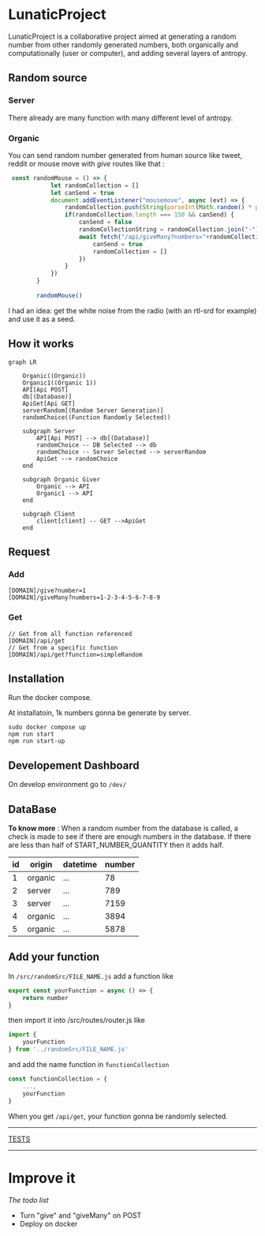 # LunaticProject

LunaticProject is a collaborative project aimed at generating a random number from other randomly generated numbers, both organically and computationally (user or computer), and adding several layers of antropy.

## Random source

### Server 

There already are many function with many different level of antropy.

### Organic

You can send random number generated from human source like tweet, reddit or mouse move with _give_ routes like that :

```javascript
 const randomMouse = () => {
            let randomCollection = []
            let canSend = true
            document.addEventListener("mousemove", async (evt) => {
                randomCollection.push(String(parseInt(Math.random() * parseInt(evt.clientY + evt.clientX / 10))))
                if(randomCollection.length === 150 && canSend) {
                    canSend = false
                    randomCollectionString = randomCollection.join("-")
                    await fetch("/api/giveMany?numbers="+randomCollectionString).then((res) => {
                        canSend = true
                        randomCollection = []
                    })
                }
            })
        }
    
        randomMouse()
```

I had an idea: get the white noise from the radio (with an rtl-srd for example) and use it as a seed. 

## How it works

```mermaid
graph LR

    Organic((Organic))
    Organic1((Organic 1))
    API[Api POST]
    db[(Database)]
    ApiGet[Api GET]
    serverRandom[(Random Server Generation)]
    randomChoice((Function Randomly Selected))

    subgraph Server
        API[Api POST] --> db[(Database)] 
        randomChoice -- DB Selected --> db
        randomChoice -- Server Selected --> serverRandom
        ApiGet --> randomChoice
    end

    subgraph Organic Giver
        Organic --> API
        Organic1 --> API
    end

    subgraph Client
        client[client] -- GET -->ApiGet
    end
```

## Request

### Add  

```url
[DOMAIN]/give?number=1
[DOMAIN]/giveMany?numbers=1-2-3-4-5-6-7-8-9
```

### Get  

```url
// Get from all function referenced
[DOMAIN]/api/get
// Get from a specific function
[DOMAIN]/api/get?function=simpleRandom
```

## Installation

Run the docker compose.

At installatoin, 1k numbers gonna be generate by server.

```
sudo docker compose up
npm run start
npm run start-up
```

## Developement Dashboard

On develop environment go to `/dev/`

## DataBase

__To know more__ :
When a random number from the database is called, a check is made to see if there are enough numbers in the database. If there are less than half of START_NUMBER_QUANTITY then it adds half.

| id | origin | datetime | number |
|--|--|--|--|
| 1 | organic   | ... | 78
| 2 | server    | ... | 789
| 3 | server    | ... | 7159
| 4 | organic   | ... | 3894
| 5 | organic   | ... | 5878

## Add your function

In `/src/randomSrc/FILE_NAME.js` add a function like
```javascript
export const yourFunction = async () => {
    return number
}
```
then import it into /src/routes/router.js like 
```javascript
import {
    yourFunction
} from '../randomSrc/FILE_NAME.js'
```
and add the name function in `functionCollection`
```javascript
const functionCollection = {
    ...,
    yourFunction
}
```

When you get `/api/get`, your function gonna be randomly selected.

___

[TESTS](./tests.md)
___
# Improve it 
_The todo list_
- Turn "give" and "giveMany" on POST
- Deploy on docker